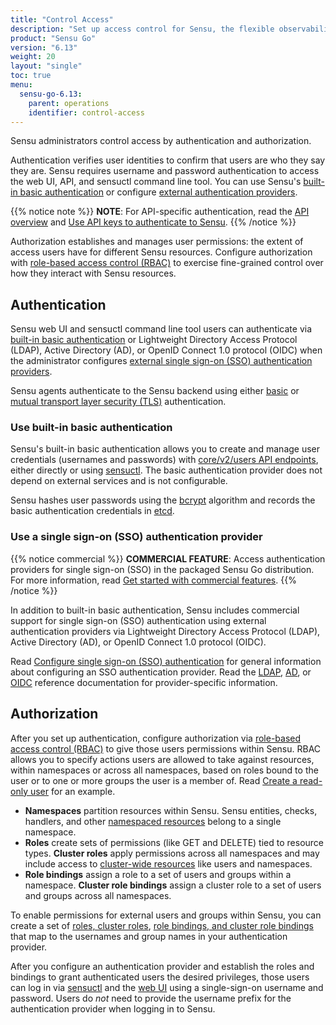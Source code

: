 ```yaml
---
title: "Control Access"
description: "Set up access control for Sensu, the flexible observability pipeline. Read these documents to authenticate to Sensu and authorize access for Sensu users."
product: "Sensu Go"
version: "6.13"
weight: 20
layout: "single"
toc: true
menu:
  sensu-go-6.13:
    parent: operations
    identifier: control-access
---
```


Sensu administrators control access by authentication and authorization.

Authentication verifies user identities to confirm that users are who they say they are.
Sensu requires username and password authentication to access the web UI, API, and sensuctl command line tool.
You can use Sensu's [built-in basic authentication][14] or configure [external authentication providers][15].

{{% notice note %}}
**NOTE**: For API-specific authentication, read the [API overview](../../api/#access-control) and [Use API keys to authenticate to Sensu](use-apikeys/).
{{% /notice %}}

Authorization establishes and manages user permissions: the extent of access users have for different Sensu resources.
Configure authorization with [role-based access control (RBAC)][4] to exercise fine-grained control over how they interact with Sensu resources.

## Authentication

Sensu web UI and sensuctl command line tool users can authenticate via [built-in basic authentication][14] or Lightweight Directory Access Protocol (LDAP), Active Directory (AD), or OpenID Connect 1.0 protocol (OIDC) when the administrator configures [external single sign-on (SSO) authentication providers][15].

Sensu agents authenticate to the Sensu backend using either [basic][14] or [mutual transport layer security (TLS)][20] authentication.

### Use built-in basic authentication

Sensu's built-in basic authentication allows you to create and manage user credentials (usernames and passwords) with [core/v2/users API endpoints][53], either directly or using [sensuctl][2].
The basic authentication provider does not depend on external services and is not configurable.

Sensu hashes user passwords using the [bcrypt][26] algorithm and records the basic authentication credentials in [etcd][54].

### Use a single sign-on (SSO) authentication provider

{{% notice commercial %}}
**COMMERCIAL FEATURE**: Access authentication providers for single sign-on (SSO) in the packaged Sensu Go distribution.
For more information, read [Get started with commercial features](../../commercial/).
{{% /notice %}}

In addition to built-in basic authentication, Sensu includes commercial support for single sign-on (SSO) authentication using external authentication providers via Lightweight Directory Access Protocol (LDAP), Active Directory (AD), or OpenID Connect 1.0 protocol (OIDC).

Read [Configure single sign-on (SSO) authentication][6] for general information about configuring an SSO authentication provider.
Read the [LDAP][44], [AD][37], or [OIDC][7] reference documentation for provider-specific information.

## Authorization

After you set up authentication, configure authorization via [role-based access control (RBAC)][4] to give those users permissions within Sensu.
RBAC allows you to specify actions users are allowed to take against resources, within namespaces or across all namespaces, based on roles bound to the user or to one or more groups the user is a member of.
Read [Create a read-only user][5] for an example.

- **Namespaces** partition resources within Sensu.
Sensu entities, checks, handlers, and other [namespaced resources][17] belong to a single namespace.
- **Roles** create sets of permissions (like GET and DELETE) tied to resource types.
**Cluster roles** apply permissions across all namespaces and may include access to [cluster-wide resources][18] like users and namespaces. 
- **Role bindings** assign a role to a set of users and groups within a namespace.
**Cluster role bindings** assign a cluster role to a set of users and groups across all namespaces.

To enable permissions for external users and groups within Sensu, you can create a set of [roles, cluster roles][11], [role bindings, and cluster role bindings][13] that map to the usernames and group names in your authentication provider.

After you configure an authentication provider and establish the roles and bindings to grant authenticated users the desired privileges, those users can log in via [sensuctl][36] and the [web UI][1] using a single-sign-on username and password.
Users do *not* need to provide the username prefix for the authentication provider when logging in to Sensu.


[1]: ../../web-ui/#sign-in-to-the-web-ui
[2]: ../../sensuctl/
[3]: rbac#default-users
[4]: rbac/
[5]: create-read-only-user/
[6]: sso/
[7]: oidc-auth/
[8]: ../../api/
[11]: rbac#roles-and-cluster-roles
[13]: rbac#role-bindings-and-cluster-role-bindings
[14]: #use-built-in-basic-authentication
[15]: #use-a-single-sign-on-sso-authentication-provider
[16]: rbac/#view-users
[17]: rbac#namespaced-resource-types
[18]: rbac#cluster-wide-resource-types
[19]: ../maintain-sensu/troubleshoot#log-levels
[20]: ../deploy-sensu/secure-sensu/#optional-configure-sensu-agent-mtls-authentication
[26]: https://en.wikipedia.org/wiki/Bcrypt
[36]: ../../sensuctl/#first-time-setup-and-authentication
[37]: ad-auth/
[38]: ../../sensuctl/create-manage-resources/#create-resources
[40]: ldap-auth/#ldap-server-attributes
[44]: ldap-auth/
[53]: ../../api/core/users/
[54]: https://etcd.io/
